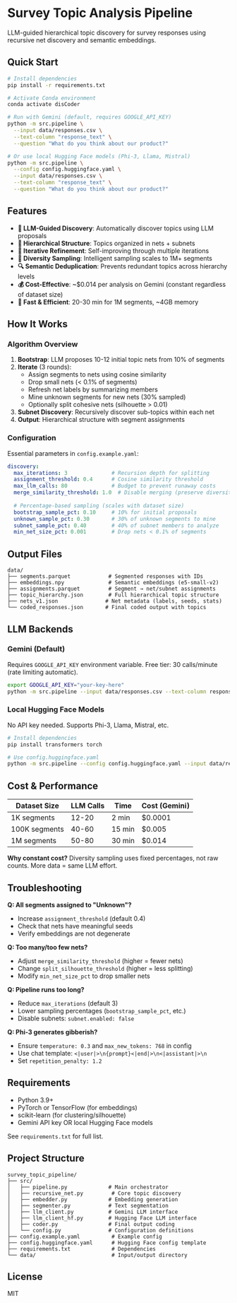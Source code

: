 # Survey Topic Analysis Pipeline

LLM-guided hierarchical topic discovery for survey responses using recursive net discovery and semantic embeddings.

## Quick Start

```bash
# Install dependencies
pip install -r requirements.txt

# Activate Conda environment
conda activate disCoder

# Run with Gemini (default, requires GOOGLE_API_KEY)
python -m src.pipeline \
  --input data/responses.csv \
  --text-column "response_text" \
  --question "What do you think about our product?"

# Or use local Hugging Face models (Phi-3, Llama, Mistral)
python -m src.pipeline \
  --config config.huggingface.yaml \
  --input data/responses.csv \
  --text-column "response_text" \
  --question "What do you think about our product?"
```

## Features

- **🎯 LLM-Guided Discovery**: Automatically discover topics using LLM proposals
- **🌳 Hierarchical Structure**: Topics organized in nets + subnets
- **🔄 Iterative Refinement**: Self-improving through multiple iterations
- **🎲 Diversity Sampling**: Intelligent sampling scales to 1M+ segments
- **🔍 Semantic Deduplication**: Prevents redundant topics across hierarchy levels
- **💰 Cost-Effective**: ~$0.014 per analysis on Gemini (constant regardless of dataset size)
- **🚀 Fast & Efficient**: 20-30 min for 1M segments, ~4GB memory

## How It Works

### Algorithm Overview

1. **Bootstrap**: LLM proposes 10-12 initial topic nets from 10% of segments
2. **Iterate** (3 rounds):
   - Assign segments to nets using cosine similarity
   - Drop small nets (< 0.1% of segments)
   - Refresh net labels by summarizing members
   - Mine unknown segments for new nets (30% sampled)
   - Optionally split cohesive nets (silhouette > 0.01)
3. **Subnet Discovery**: Recursively discover sub-topics within each net
4. **Output**: Hierarchical structure with segment assignments

### Configuration

Essential parameters in `config.example.yaml`:

```yaml
discovery:
  max_iterations: 3              # Recursion depth for splitting
  assignment_threshold: 0.4      # Cosine similarity threshold
  max_llm_calls: 80              # Budget to prevent runaway costs
  merge_similarity_threshold: 1.0  # Disable merging (preserve diversity)
  
  # Percentage-based sampling (scales with dataset size)
  bootstrap_sample_pct: 0.10     # 10% for initial proposals
  unknown_sample_pct: 0.30       # 30% of unknown segments to mine
  subnet_sample_pct: 0.40        # 40% of subnet members to analyze
  min_net_size_pct: 0.001        # Drop nets < 0.1% of segments
```

## Output Files

```
data/
├── segments.parquet            # Segmented responses with IDs
├── embeddings.npy              # Semantic embeddings (e5-small-v2)
├── assignments.parquet         # Segment → net/subnet assignments
├── topic_hierarchy.json        # Full hierarchical topic structure
├── nets_v1.json               # Net metadata (labels, seeds, stats)
└── coded_responses.json       # Final coded output with topics
```

## LLM Backends

### Gemini (Default)

Requires `GOOGLE_API_KEY` environment variable. Free tier: 30 calls/minute (rate limiting automatic).

```bash
export GOOGLE_API_KEY="your-key-here"
python -m src.pipeline --input data/responses.csv --text-column response_text --question "Your question"
```

### Local Hugging Face Models

No API key needed. Supports Phi-3, Llama, Mistral, etc.

```bash
# Install dependencies
pip install transformers torch

# Use config.huggingface.yaml
python -m src.pipeline --config config.huggingface.yaml --input data/responses.csv --text-column response_text --question "Your question"
```

## Cost & Performance

| Dataset Size | LLM Calls | Time | Cost (Gemini) |
|--------------|-----------|------|---------------|
| 1K segments  | 12-20     | 2 min | $0.0001       |
| 100K segments| 40-60     | 15 min| $0.005        |
| 1M segments  | 50-80     | 30 min| $0.014        |

**Why constant cost?** Diversity sampling uses fixed percentages, not raw counts. More data = same LLM effort.

## Troubleshooting

**Q: All segments assigned to "Unknown"?**
- Increase `assignment_threshold` (default 0.4)
- Check that nets have meaningful seeds
- Verify embeddings are not degenerate

**Q: Too many/too few nets?**
- Adjust `merge_similarity_threshold` (higher = fewer nets)
- Change `split_silhouette_threshold` (higher = less splitting)
- Modify `min_net_size_pct` to drop smaller nets

**Q: Pipeline runs too long?**
- Reduce `max_iterations` (default 3)
- Lower sampling percentages (`bootstrap_sample_pct`, etc.)
- Disable subnets: `subnet.enabled: false`

**Q: Phi-3 generates gibberish?**
- Ensure `temperature: 0.3` and `max_new_tokens: 768` in config
- Use chat template: `<|user|>\n{prompt}<|end|>\n<|assistant|>\n`
- Set `repetition_penalty: 1.2`

## Requirements

- Python 3.9+
- PyTorch or TensorFlow (for embeddings)
- scikit-learn (for clustering/silhouette)
- Gemini API key OR local Hugging Face models

See `requirements.txt` for full list.

## Project Structure

```
survey_topic_pipeline/
├── src/
│   ├── pipeline.py             # Main orchestrator
│   ├── recursive_net.py         # Core topic discovery
│   ├── embedder.py             # Embedding generation
│   ├── segmenter.py            # Text segmentation
│   ├── llm_client.py           # Gemini LLM interface
│   ├── llm_client_hf.py        # Hugging Face LLM interface
│   ├── coder.py                # Final output coding
│   └── config.py               # Configuration definitions
├── config.example.yaml          # Example config
├── config.huggingface.yaml      # Hugging Face config template
├── requirements.txt             # Dependencies
└── data/                        # Input/output directory
```

## License

MIT

